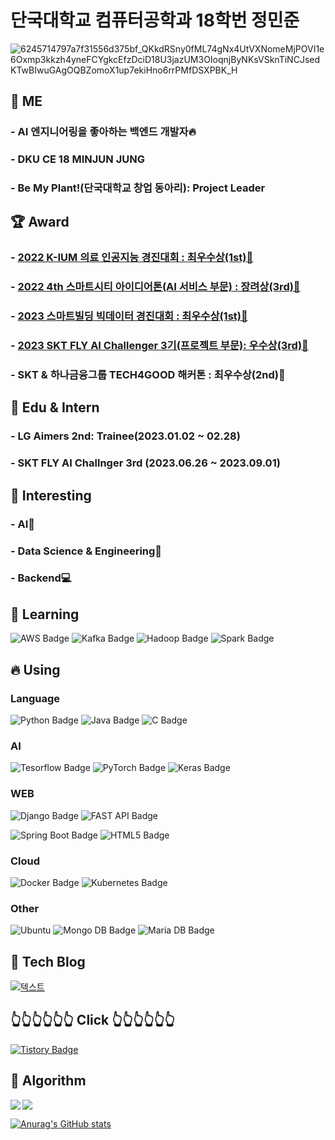 # 단국대학교 컴퓨터공학과 18학번 정민준


![6245714797a7f31556d375bf_QKkdRSny0fML74gNx4UtVXNomeMjPOVI1e6Oxmp3kkzh4yneFCYgkcEfzDciD18U3jazUM3OIoqnjByNKsVSknTiNCJsedKTwBIwuGAgOQBZomoX1up7ekiHno6rrPMfDSXPBK_H](https://github.com/BanApp/BanApp/assets/93313445/8495d792-e3f3-47f8-bc35-5af276b6d403)


<!--
**BanApp/BanApp** is a ✨ _special_ ✨ repository because its `README.md` (this file) appears on your GitHub profile.

Here are some ideas to get you started:

- 🔭 I’m currently working on ...
- 🌱 I’m currently learning ...
- 👯 I’m looking to collaborate on ...
- 🤔 I’m looking for help with ...
- 💬 Ask me about ...
- 📫 How to reach me: ...
- 😄 Pronouns: ...
- ⚡ Fun fact: ...
-->

## 🤯 ME
### - AI 엔지니어링을 좋아하는 백엔드 개발자🔥<br/>

### - DKU CE 18 MINJUN JUNG

### - Be My Plant!(단국대학교 창업 동아리): Project Leader

## :trophy: Award

### - [2022 K-IUM 의료 인공지능 경진대회 : 최우수상(1st):1st_place_medal:](https://github.com/BanApp/2022_K-Ium_AI_Competition)
### - [2022 4th 스마트시티 아이디어톤(AI 서비스 부문) : 장려상(3rd):3rd_place_medal:](https://github.com/BanApp/2022_SmartCity_Ideathon_AI)
### - [2023 스마트빌딩 빅데이터 경진대회 : 최우수상(1st):1st_place_medal:](https://github.com/BanApp/SmartBuilding-BigData-Competition)
### - [2023 SKT FLY AI Challenger 3기(프로젝트 부문): 우수상(3rd):3rd_place_medal:](https://github.com/BanApp/A.Dance-Backend)
### - SKT & 하나금융그룹 TECH4GOOD 해커톤 : 최우수상(2nd):2nd_place_medal:


## :office: Edu & Intern
### - LG Aimers 2nd: Trainee(2023.01.02 ~ 02.28)
### - SKT FLY AI Challnger 3rd (2023.06.26 ~ 2023.09.01)



## 🔭 Interesting

### - AI:robot: 
### - Data Science & Engineering:space_invader:
### - Backend:computer:



## 🌱 Learning

![AWS Badge](https://img.shields.io/badge/Amazon%20AWS-232F3E?style=flat&logo=Amazon%20AWS&logoColor=FF7800) 
![Kafka Badge](https://img.shields.io/badge/Apache%20Kafka-000?style=flat&logo=apachekafka&logoColor=red)
![Hadoop Badge](https://img.shields.io/badge/Apache%20Hadoop-000?style=flat&logo=apachehive&logoColor=red&labelColor=yellow)
![Spark Badge](https://img.shields.io/badge/Apache%20Spark-000?style=flat&logo=apachespark&logoColor=red&labelColor=green)






## 🔥 Using

### Language

![Python Badge](https://img.shields.io/badge/Python-3776AB?style=flat&logo=Python&logoColor=red) 
![Java Badge](https://img.shields.io/badge/Java-007396?style=flat&logo=OpenJDK&logoColor=white"/>) 
![C Badge](https://img.shields.io/badge/C-073551?style=flat&logo=C&logoColor=A8B9CC)

### AI

![Tesorflow Badge](https://img.shields.io/badge/Tensorflow-white?style=flat&logo=Tensorflow&logoColor=FF6F00) 
![PyTorch Badge](https://img.shields.io/badge/PyTorch-073551?style=flat&logo=PyTorch&logoColor=EE4C2C)
![Keras Badge](https://img.shields.io/badge/Keras-2496ED?style=flat&logo=Keras&logoColor=D00000)

### WEB

![Django Badge](https://img.shields.io/badge/Django-FF7300?style=flat&logo=Django&logoColor=092E20)
![FAST API Badge](https://img.shields.io/badge/FAST%20API-FF7300?style=flat&logo=fastapi&logoColor=white)

![Spring Boot Badge](https://img.shields.io/badge/Spring%20Boot-yellow?style=flat&logo=Spring%20Boot&logoColor=6DB33F)
![HTML5 Badge](https://img.shields.io/badge/HTML5-white?style=flat&logo=HTML5&logoColor=#E34F26)

### Cloud
![Docker Badge](https://img.shields.io/badge/Docker-2496ED?style=flat&logo=Docker&logoColor=white) 
![Kubernetes Badge](https://img.shields.io/badge/Kubernetes-326CE5?style=flat&logo=Kubernetes&logoColor=white)

### Other
![Ubuntu](https://img.shields.io/badge/Ubuntu-E95420?style=flat&logo=ubuntu&logoColor=white)
![Mongo DB Badge](https://img.shields.io/badge/MongoDB-%234ea94b.svg?style=flat&logo=mongodb&logoColor=white) 
![Maria DB Badge](https://img.shields.io/badge/MariaDB-073551?style=flat&logo=mariaDB&logoColor=white)





## 💾 Tech Blog

[![텍스트](https://contentstatic.techgig.com/thumb/msid-86680395,width-460,resizemode-4/Top-5-tech-blogs-that-every-software-developer-should-follow.jpg?9768)](https://geek-inside.tistory.com)

##  :point_up_2::point_up_2::point_up_2::point_up_2::point_up_2::point_up_2: Click :point_up_2::point_up_2::point_up_2::point_up_2::point_up_2::point_up_2:

[![Tistory Badge](https://img.shields.io/badge/Tech%20Blog-555263?style=flat&logoColor=white)](https://geek-inside.tistory.com)




## 📘 Algorithm

<img align='left' src="http://mazassumnida.wtf/api/v2/generate_badge?boj=blackberry97">

<img src="http://mazandi.herokuapp.com/api?handle=blackberry97&theme=warm"/>



[![Anurag's GitHub stats](https://github-readme-stats.vercel.app/api?username=BanApp)](https://github.com/BanApp/github-readme-stats)
